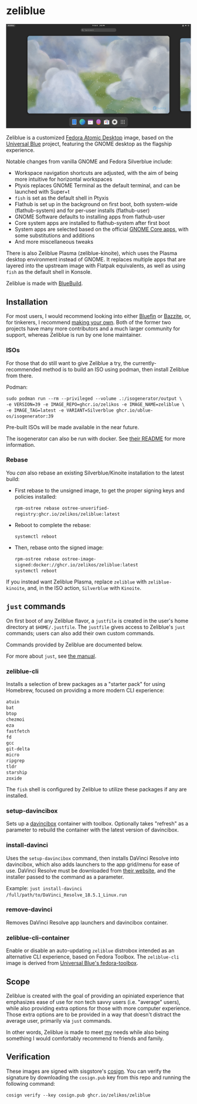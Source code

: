 # zeliblue

![Zeliblue Desktop](/repo_content/desktop1.webp?raw=true)

Zeliblue is a customized [Fedora Atomic Desktop](https://fedoraproject.org/atomic-desktops/) image, based on the [Universal Blue](http://universal-blue.org/) project, featuring the GNOME desktop as the flagship experience.

Notable changes from vanilla GNOME and Fedora Silverblue include:

- Workspace navigation shortcuts are adjusted, with the aim of being more intuitive for horizontal workspaces
- Ptyxis replaces GNOME Terminal as the default terminal, and can be launched with Super+t
- `fish` is set as the default shell in Ptyxis
- Flathub is set up in the background on first boot, both system-wide (flathub-system) and for per-user installs (flathub-user)
- GNOME Software defaults to installing apps from flathub-user
- Core system apps are installed to flathub-system after first boot
- System apps are selected based on the official [GNOME Core apps](https://apps.gnome.org/), with some substitutions and additions
- And more miscellaneous tweaks

There is also Zeliblue Plasma (zeliblue-kinoite), which uses the Plasma desktop environment instead of GNOME. It replaces multiple apps that are layered into the upstream image with Flatpak equivalents, as well as using `fish` as the default shell in Konsole.

Zeliblue is made with [BlueBuild](https://blue-build.org/).

## Installation

For most users, I would recommend looking into either [Bluefin](https://projectbluefin.io/) or [Bazzite](https://bazzite.gg/), or, for tinkerers, I recommend [making your own](https://blue-build.org/learn/getting-started/). Both of the former two projects have many more contributors and a much larger community for support, whereas Zeliblue is run by one lone maintainer.

### ISOs

For those that do still want to give Zeliblue a try, the currently-recommended method is to build an ISO using podman, then install Zeliblue from there.

Podman:

```
sudo podman run --rm --privileged --volume .:/isogenerator/output \
-e VERSION=39 -e IMAGE_REPO=ghcr.io/zelikos -e IMAGE_NAME=zeliblue \
-e IMAGE_TAG=latest -e VARIANT=Silverblue ghcr.io/ublue-os/isogenerator:39
```

Pre-built ISOs will be made available in the near future.

The isogenerator can also be run with docker. See [their README](https://github.com/ublue-os/isogenerator/blob/main/README.md) for more information.

### Rebase

You *can* also rebase an existing Silverblue/Kinoite installation to the latest build:

- First rebase to the unsigned image, to get the proper signing keys and policies installed:
  ```
  rpm-ostree rebase ostree-unverified-registry:ghcr.io/zelikos/zeliblue:latest
  ```
- Reboot to complete the rebase:
  ```
  systemctl reboot
  ```
- Then, rebase onto the signed image:
  ```
  rpm-ostree rebase ostree-image-signed:docker://ghcr.io/zelikos/zeliblue:latest
  systemctl reboot
  ```

If you instead want Zeliblue Plasma, replace `zeliblue` with `zeliblue-kinoite`, and, in the ISO action, `Silverblue` with `Kinoite`.


## `just` commands

On first boot of any Zeliblue flavor, a `justfile` is created in the user's home directory at `$HOME/.justfile`. The `justfile` gives access to Zeliblue's `just` commands; users can also add their own custom commands.

Commands provided by Zeliblue are documented below.

For more about `just`, see [the manual](https://just.systems/man/en/).

### zeliblue-cli

Installs a selection of brew packages as a "starter pack" for using Homebrew, focused on providing a more modern CLI experience:

```
atuin
bat
btop
chezmoi
eza
fastfetch
fd
gcc
git-delta
micro
ripgrep
tldr
starship
zoxide
```

The `fish` shell is configured by Zeliblue to utilize these packages if any are installed.

### setup-davincibox

Sets up a [davincibox](https://github.com/zelikos/davincibox) container with toolbox. Optionally takes "refresh" as a parameter to rebuild the container with the latest version of davincibox.

### install-davinci

Uses the `setup-davincibox` command, then installs DaVinci Resolve into davincibox, which also adds launchers to the app grid/menu for ease of use. DaVinci Resolve must be downloaded from [their website](https://www.blackmagicdesign.com/products/davinciresolve), and the installer passed to the command as a parameter.

Example: `just install-davinci /full/path/to/DaVinci_Resolve_18.5.1_Linux.run`

### remove-davinci

Removes DaVinci Resolve app launchers and davincibox container.

### zeliblue-cli-container

Enable or disable an auto-updating `zeliblue` distrobox intended as an alternative CLI experience, based on Fedora Toolbox. The `zeliblue-cli` image is derived from [Universal Blue's fedora-toolbox](https://github.com/ublue-os/toolboxes).

## Scope

Zeliblue is created with the goal of providing an opiniated experience that emphasizes ease of use for non tech savvy users (i.e. "average" users), while also providing extra options for those with more computer experience. Those extra options are to be provided in a way that doesn't distract the average user, primarily via `just` commands.

In other words, Zeliblue is made to meet [my](https://github.com/zelikos) needs while also being something I would comfortably recommend to friends and family.

## Verification

These images are signed with sisgstore's [cosign](https://docs.sigstore.dev/cosign/overview/). You can verify the signature by downloading the `cosign.pub` key from this repo and running the following command:

    cosign verify --key cosign.pub ghcr.io/zelikos/zeliblue
